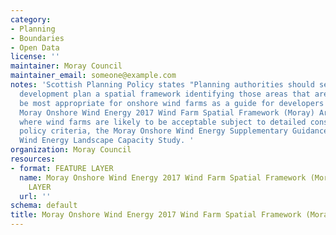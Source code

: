 ```yaml
---
category:
- Planning
- Boundaries
- Open Data
license: ''
maintainer: Moray Council
maintainer_email: someone@example.com
notes: 'Scottish Planning Policy states "Planning authorities should set out in the
  development plan a spatial framework identifying those areas that are likely to
  be most appropriate for onshore wind farms as a guide for developers and communities".
  Moray Onshore Wind Energy 2017 Wind Farm Spatial Framework (Moray) Areas with Potential
  where wind farms are likely to be acceptable subject to detailed consideration against
  policy criteria, the Moray Onshore Wind Energy Supplementary Guidance and the Moray
  Wind Energy Landscape Capacity Study. '
organization: Moray Council
resources:
- format: FEATURE LAYER
  name: Moray Onshore Wind Energy 2017 Wind Farm Spatial Framework (Moray) FEATURE
    LAYER
  url: ''
schema: default
title: Moray Onshore Wind Energy 2017 Wind Farm Spatial Framework (Moray)
---
```

